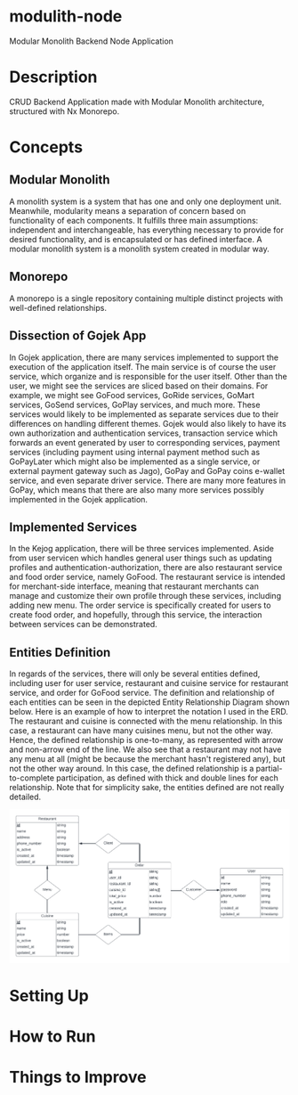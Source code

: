 # modulith-node

Modular Monolith Backend Node Application

# Description

CRUD Backend Application made with Modular Monolith architecture, structured with Nx Monorepo.

# Concepts

## Modular Monolith

A monolith system is a system that has one and only one deployment unit. Meanwhile, modularity means a separation of concern based on functionality of each components. It fulfills three main assumptions: independent and interchangeable, has everything necessary to provide for desired functionality, and is encapsulated or has defined interface. A modular monolith system is a monolith system created in modular way.

## Monorepo

A monorepo is a single repository containing multiple distinct projects with well-defined relationships.

## Dissection of Gojek App

In Gojek application, there are many services implemented to support the execution of the application itself. The main service is of course the user service, which organize and is responsible for the user itself. Other than the user, we might see the services are sliced based on their domains. For example, we might see GoFood services, GoRide services, GoMart services, GoSend services, GoPlay services, and much more. These services would likely to be implemented as separate services due to their differences on handling different themes. Gojek would also likely to have its own authorization and authentication services, transaction service which forwards an event generated by user to corresponding services, payment services (including payment using internal payment method such as GoPayLater which might also be implemented as a single service, or external payment gateway such as Jago), GoPay and GoPay coins e-wallet service, and even separate driver service. There are many more features in GoPay, which means that there are also many more services possibly implemented in the Gojek application.

## Implemented Services

In the Kejog application, there will be three services implemented. Aside from user servicen which handles general user things such as updating profiles and authentication-authorization, there are also restaurant service and food order service, namely GoFood. The restaurant service is intended for merchant-side interface, meaning that restaurant merchants can manage and customize their own profile through these services, including adding new menu. The order service is specifically created for users to create food order, and hopefully, through this service, the interaction between services can be demonstrated.

## Entities Definition

In regards of the services, there will only be several entities defined, including user for user service, restaurant and cuisine service for restaurant service, and order for GoFood service. The definition and relationship of each entities can be seen in the depicted Entity Relationship Diagram shown below. Here is an example of how to interpret the notation I used in the ERD. The restaurant and cuisine is connected with the menu relationship. In this case, a restaurant can have many cuisines menu, but not the other way. Hence, the defined relationship is one-to-many, as represented with arrow and non-arrow end of the line. We also see that a restaurant may not have any menu at all (might be because the merchant hasn't registered any), but not the other way around. In this case, the defined relationship is a partial-to-complete participation, as defined with thick and double lines for each relationship. Note that for simplicity sake, the entities defined are not really detailed.

![ERD for Kejog Entities](docs/img/ERD_Kejog.png 'ERD for Kejog Entities')

# Setting Up

# How to Run

# Things to Improve
